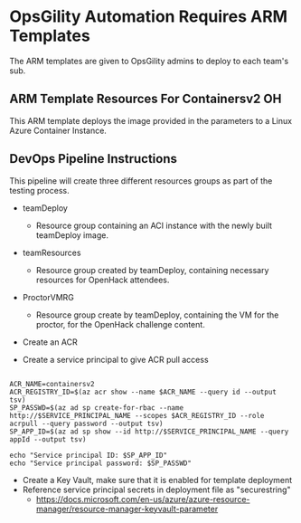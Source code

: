 # OpsGility Automation Requires ARM Templates

The ARM templates are given to OpsGility admins to deploy to each team's sub.

## ARM Template Resources For Containersv2 OH

This ARM template deploys the image provided in the parameters to a Linux Azure Container Instance.

## DevOps Pipeline Instructions

This pipeline will create three different resources groups as part of the testing process.
- teamDeploy
    - Resource group containing an ACI instance with the newly built teamDeploy image.
- teamResources
    - Resource group created by teamDeploy, containing necessary resources for OpenHack attendees.
- ProctorVMRG
    - Resource group create by teamDeploy, containing the VM for the proctor, for the OpenHack challenge content.

- Create an ACR
- Create a service principal to give ACR pull access

```

ACR_NAME=containersv2
ACR_REGISTRY_ID=$(az acr show --name $ACR_NAME --query id --output tsv)
SP_PASSWD=$(az ad sp create-for-rbac --name http://$SERVICE_PRINCIPAL_NAME --scopes $ACR_REGISTRY_ID --role acrpull --query password --output tsv)
SP_APP_ID=$(az ad sp show --id http://$SERVICE_PRINCIPAL_NAME --query appId --output tsv)

echo "Service principal ID: $SP_APP_ID"
echo "Service principal password: $SP_PASSWD"

```

- Create a Key Vault, make sure that it is enabled for template deployment
- Reference service principal secrets in deployment file as "securestring"
    - https://docs.microsoft.com/en-us/azure/azure-resource-manager/resource-manager-keyvault-parameter